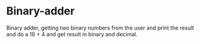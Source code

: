 # Binary-adder
Binary adder, getting two binary numbers from the user and print the result and do a 18 + 4 and get result in binary and decimal.
